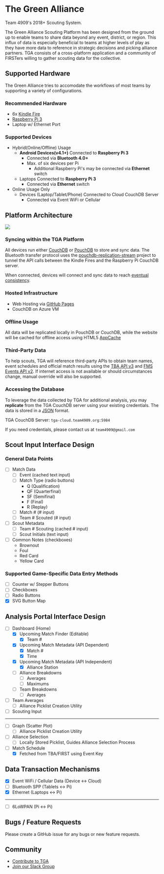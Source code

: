 # The Green Alliance
Team 4909's 2018+ Scouting System.

The Green Alliance Scouting Platform has been designed from the ground up to enable teams to share data beyond any event, district, or region. This influx of data is especially beneficial to teams at higher levels of play as they have more data to reference in strategic decisions and picking alliance partners. TGA consists of a cross-platform application and a community of FIRSTers willing to gather scouting data for the collective.

## Supported Hardware
The Green Alliance tries to accomodate the workflows of most teams by supporting a variety of configurations.

### Recommended Hardware
- 6x [Kindle Fire](http://a.co/7w5EHTq) 
- [Raspberry Pi 3](https://www.raspberrypi.org/products/raspberry-pi-3-model-b/)
- Laptop w/ Ethernet Port

### Supported Devices
- Hybrid(Online/Offline) Usage
  - **Android Devices(v4.1+)** Connected to **Raspberry Pi 3**
    - Connected via **Bluetooth 4.0+**
    - Max. of six devices per Pi
      - Additional Raspberry Pi's may be connected via **Ethernet** switch
  - Laptops Connected to **Raspberry Pi 3**
    - Connected via **Ethernet** switch
- Online Usage Only
  - Devices (Laptop/Tablet/Phone) Connected to Cloud CouchDB Server
    - Connected via Event WiFi or Cellular
    
## Platform Architecture
![](https://i.imgur.com/E78J5CI.png)

### Syncing within the TGA Platform
All devices run either [CouchDB](https://github.com/apache/couchdb) or [PouchDB](https://github.com/pouchdb/pouchdb) to store and sync data. The Bluetooth transfer protocol uses the [pouchdb-replication-stream](https://github.com/pouchdb-community/pouchdb-replication-stream) project to tunnel the API calls between the Kindle Fires and the Raspberry Pi CouchDB server.

When connected, devices will connect and sync data to reach [eventual consistency](http://docs.couchdb.org/en/2.1.1/intro/consistency.html).

### Hosted Infrastructure
- Web Hosting via [GitHub Pages](https://pages.github.com)
- CouchDB on Azure VM

### Offline Usage
All data will be replicated locally in PouchDB or CouchDB, while the website will be cached for offline access using HTML5 [AppCache](https://developer.mozilla.org/en-US/docs/Web/HTML/Using_the_application_cache)
<!--and [Service Workers](https://developer.mozilla.org/en-US/docs/Web/API/Service_Worker_API/Using_Service_Workers).-->

### Third-Party Data
To help scouts, TGA will reference third-party APIs to obtain team names, event schedules and official match results using the [TBA API v3](https://github.com/fletch3555/tba-api-client-javascript) and [FMS Events API v2](https://frcevents2.docs.apiary.io/#). If internet access is not available or should circumstances change, manual override will also be supported.

### Accessing the Database
To leverage the data collected by TGA for additional analysis, you may __replicate__ from the TGA CouchDB server using your existing credentials. The data is stored in a [JSON](https://www.json.org) format.

TGA CouchDB Server: `tga-cloud.team4909.org:5984`

If you need credentials, please contact us at `team4909@gmail.com`

## Scout Input Interface Design
### General Data Points
- [ ] Match Data
  - [ ] Event (cached text input)
  - [ ] Match Type (radio buttons)
    - Q   (Qualification)
    - QF  (Quarterfinal)
    - SF  (Semifinal)
    - F   (Final)
    - R   (Replay)
  - [ ] Match # (# input)
  - [ ] Team # Scouted (# input)
- [ ] Scout Metadata
  - [ ] Team # Scouting (cached # input)
  - [ ] Scout Initials (text input)
- [ ] Common Notes (checkboxes)
  - Brownout  
  - Foul
  - Red Card
  - Yellow Card
### Supported Game-Specific Data Entry Methods
- [ ] Counter w/ Stepper Buttons
- [ ] Checkboxes
- [ ] Radio Buttons
- [X] SVG Button Map

## Analysis Portal Interface Design
- [ ] Dashboard (Home)
  - [X] Upcoming Match Finder (Editable)
    - [X] Team #
  - [X] Upcoming Match Metadata (API Dependent)
    - [X] Match #
    - [X] Time
  - [X] Upcoming Match Metadata (API Independent)
    - [X] Alliance Station
  - [ ] Alliance Breakdowns
    - [ ] Averages
    - [ ] Maximums
  - [ ] Team Breakdowns
    - [ ] Averages
- [ ] Team Averages
  - [ ] Alliance Picklist Creation Utility
- [ ] Scouting Input
<hr>

- [ ] Graph (Scatter Plot)
  - [ ] Alliance Picklist Creation Utility
- [ ] Alliance Selection
  - [ ] Locally Stored Picklist, Guides Alliance Selection Process
- [ ] Match Schedule
  - [X] Fetched from TBA/FIRST using Event Key

## Data Transaction Mechanisms  
- [X] Event WiFi / Cellular Data (Device <-> Cloud)
- [ ] Bluetooth SPP (Tablets <-> Pi)
- [X] Ethernet (Laptops <-> Pi)
<hr>

- [ ] 6LoWPAN (Pi <-> Pi)

## Bugs / Feature Requests
Please create a GitHub issue for any bugs or new feature requests.

## Community
- [Contribute to TGA](CONTRIBUTING.md) 
- [Join our Slack Group](https://join.slack.com/t/thegreenalliance/shared_invite/enQtMjkxNzYyNDQ5ODg4LTk4NTQ0ZjU3NGU3YzMwZjhiNTcyYTE2MzYzNDAzZTg5MzcxZWVlYzhkNGExZDhhNWVjY2YxMjlkOGZhYTY5OGU)
